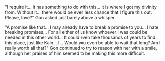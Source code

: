 "I require it... it has something to do with this... it is where I got my divinity from. Without it... there would be even less chance that I figure this out. Please, love?" Gon asked just barely above a whisper.

"A promise like that... I may already have to break a promise to you... I hate breaking promises... For all either of us know whoever I was could be needed in this other world... It could even take thousands of years to find this place, just like Kain... I... Would you even be able to wait that long? Am I really worth all that?" Gon continued to try to reason with her with a smile, although her praises of him seemed to be making this more difficult.